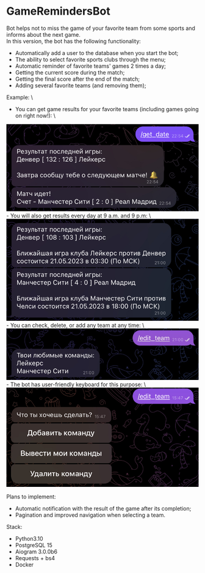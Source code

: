 # GameRemindersBot

Bot helps not to miss the game of your favorite team from some sports and informs about the next game. \
In this version, the bot has the following functionality:
* Automatically add a user to the database when you start the bot;
* The ability to select favorite sports clubs through the menu;
* Automatic reminder of favorite teams' games 2 times a day;
* Getting the current score during the match;
* Getting the final score after the end of the match;
* Adding several favorite teams (and removing them);

Example: \
- You can get game results for your favorite teams (including games going on right now!): \
<img src="/images/get_date_1.png" alt="example_bot" width="600"/>
- You will also get results every day at 9 a.m. and 9 p.m: \
<img src="/images/get_date_2.png" alt="example_bot2" width="600"/>
- You can check, delete, or add any team at any time: \
<img src="/images/edit_team.png" alt="example_bot3" width="600"/>
- The bot has user-friendly keyboard for this purpose: \
<img src="/images/edit_team_1.png" alt="example_bot4" width="600"/>

Plans to implement:
* Automatic notification with the result of the game after its completion;
* Pagination and improved navigation when selecting a team.

Stack:
* Python3.10
* PostgreSQL 15
* Aiogram 3.0.0b6
* Requests + bs4
* Docker
